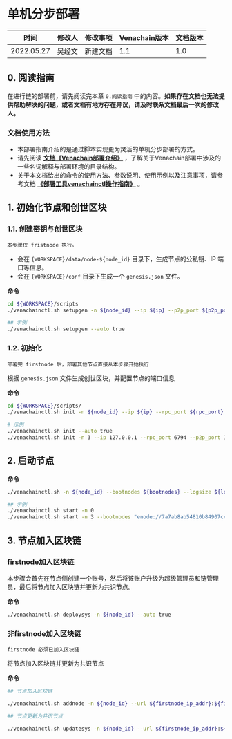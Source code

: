 # 单机分步部署

| 时间       | 修改人 | 修改事项 | Venachain版本 | 文档版本 |
| ---------- | ------ | -------- | ------------- | -------- |
| 2022.05.27 | 吴经文 | 新建文档 | 1.1           | 1.0      |

## 0.  阅读指南

在进行链的部署前，请先阅读完本章 ``0.阅读指南`` 中的内容。**如果存在文档也无法提供帮助解决的问题，或者文档有地方存在异议，请及时联系文档最后一次的修改人。**

### 文档使用方法

- 本部署指南介绍的是通过脚本实现更为灵活的单机分步部署的方式。
- 请先阅读 [**文档《Venachain部署介绍》**](./Venachain部署介绍.md) ，了解关于Venachain部署中涉及的一些名词解释与部署环境的目录结构。
- 关于本文档给出的命令的使用方法、参数说明、使用示例以及注意事项，请参考文档 [**《部署工具venachainctl操作指南》**](../5_实用工具/部署工具venachainctl.md)  。

## 1. 初始化节点和创世区块

### 1.1. 创建密钥与创世区块

```{warning}
本步骤仅 fristnode 执行。
```

-   会在 `{WORKSPACE}/data/node-${node_id}` 目录下，生成节点的公私钥、IP 端口等信息。
-   会在 `{WORKSPACE}/conf` 目录下生成一个 `genesis.json` 文件。

**命令**

``` bash
cd ${WORKSPACE}/scripts
./venachainctl.sh setupgen -n ${node_id} --ip ${ip} --p2p_port ${p2p_port} --interpreter ${interpreter} --auto true

## 示例
./venachainctl.sh setupgen --auto true
```

### 1.2. 初始化

```{note}
部署完 firstnode 后，部署其他节点直接从本步骤开始执行
```

根据 `genesis.json` 文件生成创世区块，并配置节点的端口信息

**命令**

``` bash
cd ${WORKSPACE}/scripts/
./venachainctl.sh init -n ${node_id} --ip ${ip} --rpc_port ${rpc_port} --p2p_port ${p2p_port} --ws_port ${ws_port} --auto true

# 示例
./venachainctl.sh init --auto true
./venachainctl.sh init -n 3 --ip 127.0.0.1 --rpc_port 6794 --p2p_port 16794 --ws_port 26794 --auto true
```

## 2. 启动节点

**命令**

``` bash
./venachainctl.sh -n ${node_id} --bootnodes ${bootnodes} --logsize ${logsize} --logdir ${logdir} --extraoptions ${extraoptions} --txcount ${txcount} 

## 示例
./venachainctl.sh start -n 0
./venachainctl.sh start -n 3 --bootnodes "enode://7a7ab8ab54810b84907cc8e445229db1da2080bad0d2f2360f0faa085d6e5fce16fe1fa13955de00503da31b701865275dff22c1ad21824cf33e7e54a4968997@127.0.0.1:16791" --logsize 66666666 --logdir "/opt/logs" --extraoptions "--verbosity 2" --txcount 2000
```

## 3. 节点加入区块链

### firstnode加入区块链

本步骤会首先在节点侧创建一个账号，然后将该账户升级为超级管理员和链管理员，最后将节点加入区块链并更新为共识节点。

**命令**

``` bash
./venachainctl.sh deploysys -n ${node_id} --auto true
```

### 非firstnode加入区块链

```{warning}
firstnode 必须已加入区块链
```

将节点加入区块链并更新为共识节点

**命令**

``` bash
## 节点加入区块链

./venachainctl.sh addnode -n ${node_id} --url ${firstnode_ip_addr}:${firstnode_rpc_port}
```

``` bash
## 节点更新为共识节点

./venachainctl.sh updatesys -n ${node_id} --url ${firstnode_ip_addr}:${firstnode_rpc_port}
```
